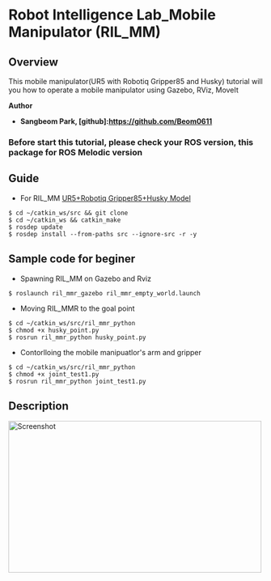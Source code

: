 # Robot Intelligence Lab_Mobile Manipulator (RIL_MM)
 
## Overview
This mobile manipulator(UR5 with Robotiq Gripper85 and Husky) tutorial will  you how to operate a mobile manipulator using Gazebo, RViz, MoveIt



**Author**   
- **Sangbeom Park, [github]:https://github.com/Beom0611**  

### Before start this tutorial, please check your ROS version, this package for ROS Melodic version



## Guide

- For RIL_MM
[UR5+Robotiq Gripper85+Husky Model](https://github.com/Beom0611/ril_mmr.git)  
```
$ cd ~/catkin_ws/src && git clone 
$ cd ~/catkin_ws && catkin_make
$ rosdep update
$ rosdep install --from-paths src --ignore-src -r -y
```


## Sample code for beginer 
- Spawning RIL_MM on Gazebo and Rviz 
```  
$ roslaunch ril_mmr_gazebo ril_mmr_empty_world.launch
```
- Moving RIL_MMR to the goal point  
``` 
$ cd ~/catkin_ws/src/ril_mmr_python   
$ chmod +x husky_point.py
$ rosrun ril_mmr_python husky_point.py 
```
- Contorlloing the mobile manipuatlor's arm and gripper   
```
$ cd ~/catkin_ws/src/ril_mmr_python
$ chmod +x joint_test1.py
$ rosrun ril_mmr_python joint_test1.py 
```




## Description    

<img width="500" height="300" src="https://user-images.githubusercontent.com/78074831/109133146-08b8df80-7798-11eb-98a7-53325b398b83.png"  alt="Screenshot" title="Screenshot">
